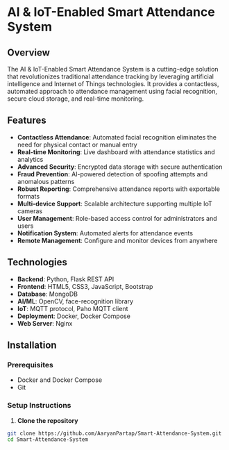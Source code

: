 # AI & IoT-Enabled Smart Attendance System

## Overview

The AI & IoT-Enabled Smart Attendance System is a cutting-edge solution that revolutionizes traditional attendance tracking by leveraging artificial intelligence and Internet of Things technologies. It provides a contactless, automated approach to attendance management using facial recognition, secure cloud storage, and real-time monitoring.

## Features

- **Contactless Attendance**: Automated facial recognition eliminates the need for physical contact or manual entry
- **Real-time Monitoring**: Live dashboard with attendance statistics and analytics
- **Advanced Security**: Encrypted data storage with secure authentication
- **Fraud Prevention**: AI-powered detection of spoofing attempts and anomalous patterns
- **Robust Reporting**: Comprehensive attendance reports with exportable formats
- **Multi-device Support**: Scalable architecture supporting multiple IoT cameras
- **User Management**: Role-based access control for administrators and users
- **Notification System**: Automated alerts for attendance events
- **Remote Management**: Configure and monitor devices from anywhere

## Technologies

- **Backend**: Python, Flask REST API
- **Frontend**: HTML5, CSS3, JavaScript, Bootstrap
- **Database**: MongoDB
- **AI/ML**: OpenCV, face-recognition library
- **IoT**: MQTT protocol, Paho MQTT client
- **Deployment**: Docker, Docker Compose
- **Web Server**: Nginx

## Installation

### Prerequisites

- Docker and Docker Compose
- Git

### Setup Instructions

1. **Clone the repository**

```bash
git clone https://github.com/AaryanPartap/Smart-Attendance-System.git
cd Smart-Attendance-System
